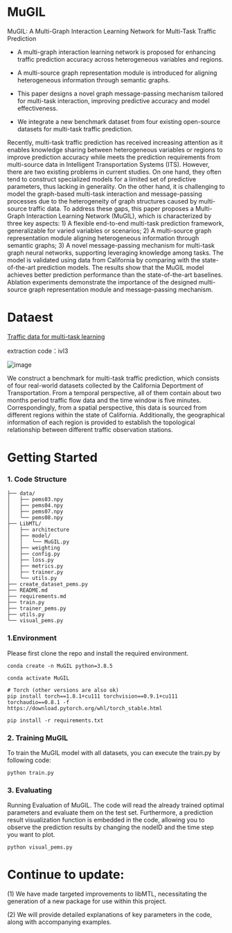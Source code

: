 # MuGIL
MuGIL: A Multi-Graph Interaction Learning Network for Multi-Task Traffic Prediction

* A multi-graph interaction learning network is proposed for enhancing traffic prediction accuracy across heterogeneous variables and regions.
  
* A multi-source graph representation module is introduced for aligning heterogeneous information through semantic graphs.

* This paper designs a novel graph message-passing mechanism tailored for multi-task interaction, improving predictive accuracy and model effectiveness.
  
* We integrate a new benchmark dataset from four existing open-source datasets for multi-task traffic prediction.

Recently, multi-task traffic prediction has received increasing attention as it enables knowledge sharing between heterogeneous variables or regions to improve prediction accuracy while meets the prediction requirements from multi-source data in Intelligent Transportation Systems (ITS). However, there are two existing problems in current studies. On one hand, they often tend to construct specialized models for a limited set of predictive parameters, thus lacking in generality. On the other hand, it is challenging to model the graph-based multi-task interaction and message-passing processes due to the heterogeneity of graph structures caused by multi-source traffic data. To address these gaps, this paper proposes a Multi-Graph Interaction Learning Network (MuGIL), which is characterized by three key aspects: 1) A flexible end-to-end multi-task prediction framework, generalizable for varied variables or scenarios; 2) A multi-source graph representation module aligning heterogeneous information through semantic graphs; 3) A novel message-passing mechanism for multi-task graph neural networks, supporting leveraging knowledge among tasks. The model is validated using data from California by comparing with the state-of-the-art prediction models. The results show that the MuGIL model achieves better prediction performance than the state-of-the-art baselines. Ablation experiments demonstrate the importance of the designed multi-source graph representation module and message-passing mechanism.

# Dataest
[Traffic data for multi-task learning](https://pan.baidu.com/s/1GNhLw8NyJJSmTy5ds3FpZA?pwd=ivl3)

extraction code：ivl3

![image](https://github.com/trafficpre/MuGIL/assets/65816926/a9779bf9-cd67-4c13-989c-fd2ae5c0620f)

We construct a benchmark for multi-task traffic prediction, which consists of four real-world datasets collected by the California Deportment of Transportation. From a temporal perspective, all of them contain about two months period traffic flow data and the time window is five minutes. Correspondingly, from a spatial perspective, this data is sourced from different regions within the state of California. Additionally, the geographical information of each region is provided to establish the topological relationship between different traffic observation stations.

# Getting Started

<span id='Code Structure'/>

### 1. Code Structure

```
├── data/
│   ├── pems03.npy
│   ├── pems04.npy
│   ├── pems07.npy
│   └── pems08.npy
├── LibMTL/
│   ├── architecture
│   ├── model/
│   │   └── MuGIL.py
│   ├── weighting
│   ├── config.py
│   ├── loss.py
│   ├── metrics.py
│   ├── trainer.py
│   └── utils.py
├── create_dataset_pems.py
├── README.md
├── requirements.md
├── train.py
├── trainer_pems.py
├── utils.py
└── visual_pems.py
```

<span id='Environment'/>

### 1.Environment
Please first clone the repo and install the required environment.
```shell
conda create -n MuGIL python=3.8.5

conda activate MuGIL

# Torch (other versions are also ok)
pip install torch==1.8.1+cu111 torchvision==0.9.1+cu111 torchaudio==0.8.1 -f https://download.pytorch.org/whl/torch_stable.html

pip install -r requirements.txt
```

<span id='Training MuGIL'/>

### 2. Training MuGIL
To train the MuGIL model with all datasets, you can execute the train.py by following code:
```
python train.py
```

### 3. Evaluating
Running Evaluation of MuGIL. The code will read the already trained optimal parameters and evaluate them on the test set. Furthermore, a prediction result visualization function is embedded in the code, allowing you to observe the prediction results by changing the nodeID and the time step you want to plot.
```
python visual_pems.py
```

# Continue to update:
(1) We have made targeted improvements to libMTL, necessitating the generation of a new package for use within this project.

(2) We will provide detailed explanations of key parameters in the code, along with accompanying examples.
